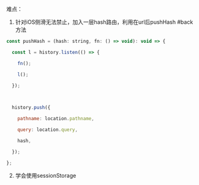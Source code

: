 难点：

1.  针对iOS侧滑无法禁止，加入一层hash路由，利用在url后pushHash #back 方法
```JavaScript
const pushHash = (hash: string, fn: () => void): void => {

  const l = history.listen(() => {

    fn();

    l();

  });

  

  history.push({

    pathname: location.pathname,

    query: location.query,

    hash,

  });

};
```


2.  学会使用sessionStorage